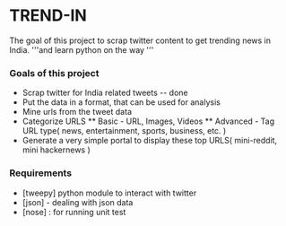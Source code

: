 # TREND-IN
The goal of this project to scrap twitter content to get trending news in India.
 '''and learn python on the way '''

### Goals of this project 

* Scrap twitter for India related tweets -- done 
* Put the data in a format, that can be used for analysis
* Mine urls from the tweet data
* Categorize URLS
** Basic - URL, Images, Videos
** Advanced - Tag URL type( news, entertainment, sports, business, etc. ) 
* Generate a very simple portal to display these top URLS( mini-reddit, mini hackernews ) 


### Requirements 
* [tweepy] python module to interact with twitter
* [json] - dealing with json data
* [nose] : for running unit test
